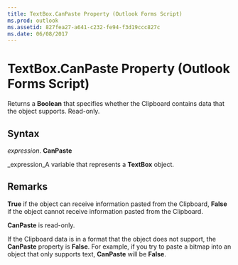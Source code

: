 ```yaml
---
title: TextBox.CanPaste Property (Outlook Forms Script)
ms.prod: outlook
ms.assetid: 827fea27-a641-c232-fe94-f3d19ccc827c
ms.date: 06/08/2017
---
```



# TextBox.CanPaste Property (Outlook Forms Script)

Returns a **Boolean** that specifies whether the Clipboard contains data that the object supports. Read-only.


## Syntax

 _expression_. **CanPaste**

 _expression_A variable that represents a **TextBox** object.


## Remarks

 **True** if the object can receive information pasted from the Clipboard, **False** if the object cannot receive information pasted from the Clipboard.

 **CanPaste** is read-only.

If the Clipboard data is in a format that the object does not support, the **CanPaste** property is **False**. For example, if you try to paste a bitmap into an object that only supports text, **CanPaste** will be **False**.


